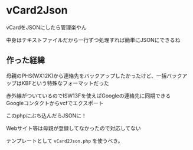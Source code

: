 # vCard2Json
vCardをJSONにしたら管理楽やん

中身はテキストファイルだから一行ずつ処理すれば簡単にJSONにできるね

## 作った経緯
母親のPHS(WX12K)から連絡先をバックアップしたかったけど、一括バックアップはKBFという特殊なフォーマットだった

赤外線がついているのでISW13Fを使えばGoogleの連絡先に同期できる  
Googleコンタクトからvcfでエクスポート

このphpにぶち込んだらJSONに！

Webサイト等は母親が登録してなかったので対応してない

テンプレートとして `vCard2Json.php` を使うべき。
